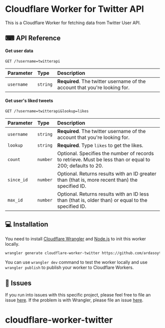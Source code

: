 # Cloudflare Worker for Twitter API

This is a Cloudflare Worker for fetching data from Twitter User API.

## ⌨ API Reference

#### Get user data

```http
GET /?username=twitterapi
```

| Parameter  | Type     | Description                                                                |
| :--------- | :------- | :------------------------------------------------------------------------- |
| `username` | `string` | **Required**. The twitter username of the account that you're looking for. |

#### Get user's liked tweets

```http
GET /?username=twitterapi&lookup=likes
```

| Parameter  | Type     | Description                                                                                               |
| :--------- | :------- | :-------------------------------------------------------------------------------------------------------- |
| `username` | `string` | **Required**. The twitter username of the account that you're looking for.                                |
| `lookup`   | `string` | **Required**. Type `likes` to get the likes.                                                              |
| `count`    | `number` | Optional. Specifies the number of records to retrieve. Must be less than or equal to 200; defaults to 20. |
| `since_id` | `number` | Optional. Returns results with an ID greater than (that is, more recent than) the specified ID.           |
| `max_id`   | `number` | Optional. Returns results with an ID less than (that is, older than) or equal to the specified ID.        |

## 💻 Installation

You need to install [Cloudflare Wrangler](https://github.com/cloudflare/wrangler) and [Node.js](https://nodejs.org) to init this worker locally.

```bash
wrangler generate cloudflare-worker-twitter https://github.com/ardasoyturk/cloudflare-worker-twitter
```

You can use `wrangler dev` command to test the worker locally and use `wrangler publish` to publish your worker to Cloudflare Workers.

## 🤢 Issues

If you run into issues with this specific project, please feel free to file an issue [here](https://github.com/ardasoyturk/cloudflare-worker-twitter/issues). If the problem is with Wrangler, please file an issue [here](https://github.com/cloudflare/wrangler/issues).
# cloudflare-worker-twitter
